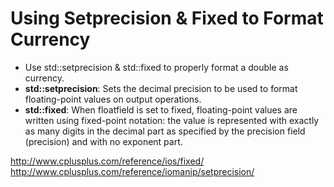 # Using Setprecision & Fixed to Format Currency


* Use std::setprecision & std::fixed to properly format a double as currency.
* **std::setprecision**: Sets the decimal precision to be used to format floating-point values on output operations.
* **std::fixed**: When floatfield is set to fixed, floating-point values are written using fixed-point notation: the value is represented with exactly as many digits in the decimal part as specified by the precision field (precision) and with no exponent part.

http://www.cplusplus.com/reference/ios/fixed/
http://www.cplusplus.com/reference/iomanip/setprecision/
